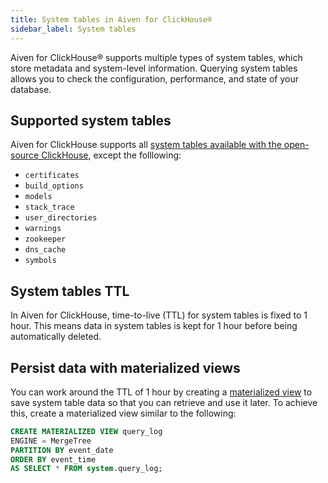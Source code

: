 ```yaml
---
title: System tables in Aiven for ClickHouse®
sidebar_label: System tables
---
```


Aiven for ClickHouse® supports multiple types of system tables, which store metadata and system-level information. Querying system tables allows you to check the configuration, performance, and state of your database.

## Supported system tables

Aiven for ClickHouse supports all
[system tables available with the open-source ClickHouse](https://clickhouse.com/docs/en/operations/system-tables),
except the folllowing:

- `certificates`
- `build_options`
- `models`
- `stack_trace`
- `user_directories`
- `warnings`
- `zookeeper`
- `dns_cache`
- `symbols`

## System tables TTL

In Aiven for ClickHouse, time-to-live (TTL) for system tables is fixed to 1 hour. This
means data in system tables is kept for 1 hour before being automatically deleted.

## Persist data with materialized views

You can work around the TTL of 1 hour by creating a
[materialized view](/docs/products/clickhouse/howto/materialized-views)
to save system table data so that you can retrieve and use it later. To achieve this,
create a materialized view similar to the following:

```sql
CREATE MATERIALIZED VIEW query_log
ENGINE = MergeTree
PARTITION BY event_date
ORDER BY event_time
AS SELECT * FROM system.query_log;
```

